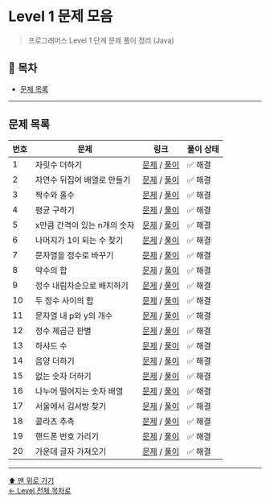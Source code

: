 # Level 1 문제 모음

> 프로그래머스 Level 1 단계 문제 풀이 정리 (Java)

## 📌 목차
- [문제 목록](#문제-목록)

---

## 문제 목록

| 번호 | 문제                | 링크                                                                                                      | 풀이 상태 |
|----|-------------------|---------------------------------------------------------------------------------------------------------|----------|
| 1  | 자릿수 더하기           | [문제](https://school.programmers.co.kr/learn/courses/30/lessons/12931) / [풀이](./자릿수더하기/README.md)        | ✅ 해결 |
| 2  | 자연수 뒤집어 배열로 만들기   | [문제](https://school.programmers.co.kr/learn/courses/30/lessons/12932) / [풀이](./자연수뒤집어배열로만들기/README.md)  | ✅ 해결 |
| 3  | 짝수와 홀수            | [문제](https://school.programmers.co.kr/learn/courses/30/lessons/12937) / [풀이](./짝수와홀수/README.md)         | ✅ 해결 |
| 4  | 평균 구하기            | [문제](https://school.programmers.co.kr/learn/courses/30/lessons/12944) / [풀이](./평균구하기/README.md)         | ✅ 해결 |
| 5  | x만큼 간격이 있는 n개의 숫자 | [문제](https://school.programmers.co.kr/learn/courses/30/lessons/12954) / [풀이](./x만큼간격이있는n개의숫자/README.md) | ✅ 해결 |
| 6  | 나머지가 1이 되는 수 찾기   | [문제](https://school.programmers.co.kr/learn/courses/30/lessons/87389) / [풀이](./나머지가1이되는수찾기/README.md)   | ✅ 해결 |
| 7  | 문자열을 정수로 바꾸기      | [문제](https://school.programmers.co.kr/learn/courses/30/lessons/12925) / [풀이](./문자열을정수로바꾸기/README.md)    | ✅ 해결 |
| 8  | 약수의 합             | [문제](https://school.programmers.co.kr/learn/courses/30/lessons/12928) / [풀이](./약수의합/README.md)          | ✅ 해결 |
| 9  | 정수 내림차순으로 배치하기    | [문제](https://school.programmers.co.kr/learn/courses/30/lessons/12933) / [풀이](./정수내림차순으로배치하기/README.md)  | ✅ 해결 |
| 10 | 두 정수 사이의 합        | [문제](https://school.programmers.co.kr/learn/courses/30/lessons/12912) / [풀이](./두정수사이의합/README.md)       | ✅ 해결 |
| 11 | 문자열 내 p와 y의 개수    | [문제](https://school.programmers.co.kr/learn/courses/30/lessons/12916) / [풀이](./문자열내p와y의개수/README.md)    | ✅ 해결 |
| 12 | 정수 제곱근 판별         | [문제](https://school.programmers.co.kr/learn/courses/30/lessons/12934) / [풀이](./정수제곱근판별/README.md)       | ✅ 해결 |
| 13 | 하샤드 수             | [문제](https://school.programmers.co.kr/learn/courses/30/lessons/12947) / [풀이](./하샤드수/README.md)          | ✅ 해결 |
| 14 | 음양 더하기            | [문제](https://school.programmers.co.kr/learn/courses/30/lessons/76501) / [풀이](./음양더하기/README.md)         | ✅ 해결 |
| 15 | 없는 숫자 더하기         | [문제](https://school.programmers.co.kr/learn/courses/30/lessons/86051) / [풀이](./없는숫자더하기/README.md)       | ✅ 해결 |
| 16 | 나누어 떨어지는 숫자 배열    | [문제](https://school.programmers.co.kr/learn/courses/30/lessons/12910) / [풀이](./나누어떨어지는숫자배열/README.md)   | ✅ 해결 |
| 17 | 서울에서 김서방 찾기       | [문제](https://school.programmers.co.kr/learn/courses/30/lessons/12919) / [풀이](./서울에서김서방찾기/README.md)     | ✅ 해결 |
| 18 | 콜라츠 추측            | [문제](https://school.programmers.co.kr/learn/courses/30/lessons/12943) / [풀이](./콜라츠추측/README.md)         | ✅ 해결 |
| 19 | 핸드폰 번호 가리기        | [문제](https://school.programmers.co.kr/learn/courses/30/lessons/12948) / [풀이](./핸드폰번호가리기/README.md)      | ✅ 해결 |
| 20 | 가운데 글자 가져오기       | [문제](https://school.programmers.co.kr/learn/courses/30/lessons/12903) / [풀이](./가운데글자가져오기/README.md)     | ✅ 해결 |

---

[⬆ 맨 위로 가기](#level-1-문제-모음)  
[← Level 전체 목차로](../README.md)